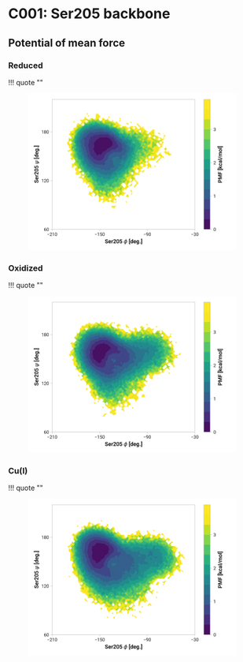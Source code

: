 # C001: Ser205 backbone

## Potential of mean force

### Reduced

!!! quote ""
    <figure markdown>
    ![](./c001-pes-reduced.png)
    </figure>

### Oxidized

!!! quote ""
    <figure markdown>
    ![](./c001-pes-oxidized.png)
    </figure>

### Cu(I)

!!! quote ""
    <figure markdown>
    ![](./c001-pes-cu.png)
    </figure>
